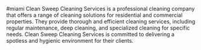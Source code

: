 #miami
Clean Sweep Cleaning Services is a professional cleaning company that offers a range of cleaning solutions for residential and commercial properties. They provide thorough and efficient cleaning services, including regular maintenance, deep cleaning, and specialized cleaning for specific needs. Clean Sweep Cleaning Services is committed to delivering a spotless and hygienic environment for their clients.


